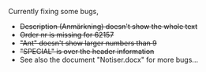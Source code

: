 ﻿Currently fixing some bugs, 

 * ~~Description (Anmärkning) doesn't show the whole text~~
 * ~~Order nr is missing for 62157~~
 * ~~"Ant" doesn't show larger numbers than 9~~
 * ~~"SPECIAL" is over the header information~~
 * See also the document "Notiser.docx" for more bugs...
